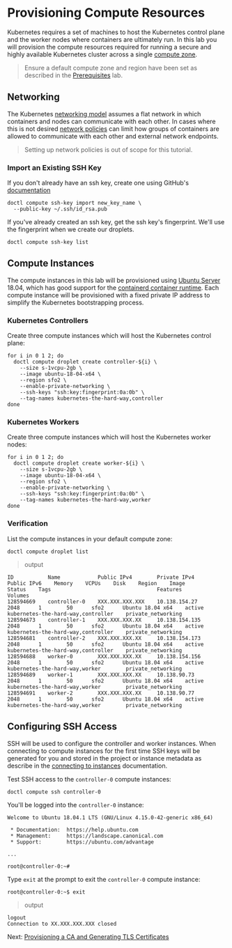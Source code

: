 # Provisioning Compute Resources

Kubernetes requires a set of machines to host the Kubernetes control plane and the worker nodes where containers are ultimately run. In this lab you will provision the compute resources required for running a secure and highly available Kubernetes cluster across a single [compute zone](https://cloud.google.com/compute/docs/regions-zones/regions-zones).

> Ensure a default compute zone and region have been set as described in the [Prerequisites](01-prerequisites.md#set-a-default-compute-region-and-zone) lab.

## Networking

The Kubernetes [networking model](https://kubernetes.io/docs/concepts/cluster-administration/networking/#kubernetes-model) assumes a flat network in which containers and nodes can communicate with each other. In cases where this is not desired [network policies](https://kubernetes.io/docs/concepts/services-networking/network-policies/) can limit how groups of containers are allowed to communicate with each other and external network endpoints.

> Setting up network policies is out of scope for this tutorial.

### Import an Existing SSH Key

If you don't already have an ssh key, create one using GitHub's [documentation](https://help.github.com/articles/generating-a-new-ssh-key-and-adding-it-to-the-ssh-agent/)

```
doctl compute ssh-key import new_key_name \
  --public-key ~/.ssh/id_rsa.pub
```

If you've already created an ssh key, get the ssh key's fingerprint. We'll use the fingerprint when we create our droplets.

```
doctl compute ssh-key list
```

## Compute Instances

The compute instances in this lab will be provisioned using [Ubuntu Server](https://www.ubuntu.com/server) 18.04, which has good support for the [containerd container runtime](https://github.com/containerd/containerd). Each compute instance will be provisioned with a fixed private IP address to simplify the Kubernetes bootstrapping process.

### Kubernetes Controllers

Create three compute instances which will host the Kubernetes control plane:

```
for i in 0 1 2; do
  doctl compute droplet create controller-${i} \
    --size s-1vcpu-2gb \
    --image ubuntu-18-04-x64 \
    --region sfo2 \
    --enable-private-networking \
    --ssh-keys "ssh:key:fingerprint:0a:0b" \
    --tag-names kubernetes-the-hard-way,controller
done
```

### Kubernetes Workers

Create three compute instances which will host the Kubernetes worker nodes:

```
for i in 0 1 2; do
  doctl compute droplet create worker-${i} \
    --size s-1vcpu-2gb \
    --image ubuntu-18-04-x64 \
    --region sfo2 \
    --enable-private-networking \
    --ssh-keys "ssh:key:fingerprint:0a:0b" \
    --tag-names kubernetes-the-hard-way,worker
done
```

### Verification

List the compute instances in your default compute zone:

```
doctl compute droplet list
```

> output

```
ID           Name            Public IPv4        Private IPv4      Public IPv6    Memory    VCPUs    Disk    Region    Image               Status    Tags                                  Features              Volumes
128594669    controller-0    XXX.XXX.XXX.XXX    10.138.154.27                    2048      1        50      sfo2      Ubuntu 18.04 x64    active    kubernetes-the-hard-way,controller    private_networking
128594673    controller-1    XXX.XXX.XXX.XX     10.138.154.135                   2048      1        50      sfo2      Ubuntu 18.04 x64    active    kubernetes-the-hard-way,controller    private_networking
128594681    controller-2    XXX.XXX.XXX.XX     10.138.154.173                   2048      1        50      sfo2      Ubuntu 18.04 x64    active    kubernetes-the-hard-way,controller    private_networking
128594688    worker-0        XXX.XXX.XXX.XX     10.138.154.156                   2048      1        50      sfo2      Ubuntu 18.04 x64    active    kubernetes-the-hard-way,worker        private_networking
128594689    worker-1        XXX.XXX.XXX.XX     10.138.90.73                     2048      1        50      sfo2      Ubuntu 18.04 x64    active    kubernetes-the-hard-way,worker        private_networking
128594691    worker-2        XXX.XXX.XXX.XX     10.138.90.77                     2048      1        50      sfo2      Ubuntu 18.04 x64    active    kubernetes-the-hard-way,worker        private_networking
```

## Configuring SSH Access

SSH will be used to configure the controller and worker instances. When connecting to compute instances for the first time SSH keys will be generated for you and stored in the project or instance metadata as describe in the [connecting to instances](https://cloud.google.com/compute/docs/instances/connecting-to-instance) documentation.

Test SSH access to the `controller-0` compute instances:

```
doctl compute ssh controller-0
```

You'll be logged into the `controller-0` instance:

```
Welcome to Ubuntu 18.04.1 LTS (GNU/Linux 4.15.0-42-generic x86_64)

 * Documentation:  https://help.ubuntu.com
 * Management:     https://landscape.canonical.com
 * Support:        https://ubuntu.com/advantage

...

root@controller-0:~#
```

Type `exit` at the prompt to exit the `controller-0` compute instance:

```
root@controller-0:~$ exit
```
> output

```
logout
Connection to XX.XXX.XXX.XXX closed
```

Next: [Provisioning a CA and Generating TLS Certificates](04-certificate-authority.md)
